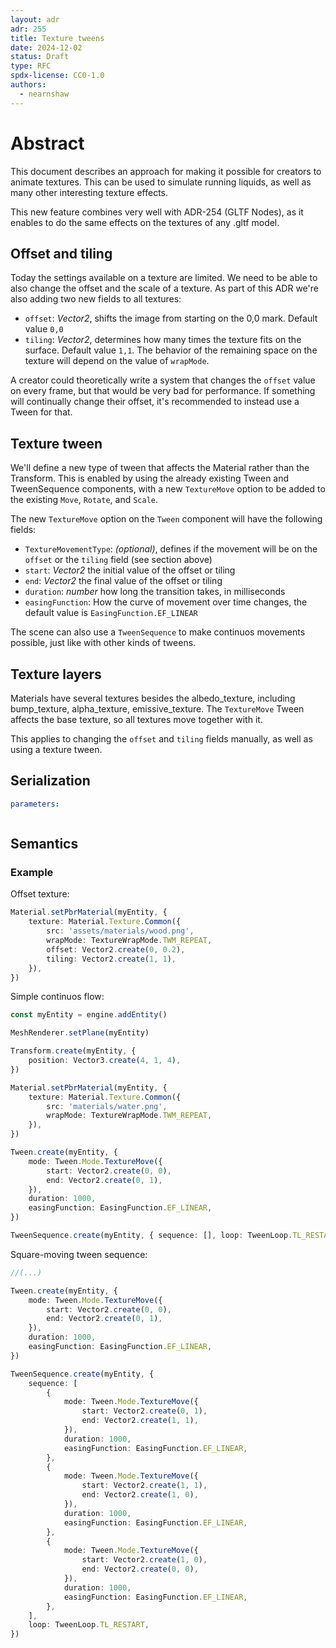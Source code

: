 ```yaml
---
layout: adr
adr: 255
title: Texture tweens
date: 2024-12-02
status: Draft
type: RFC
spdx-license: CC0-1.0
authors:
  - nearnshaw
---
```


# Abstract

This document describes an approach for making it possible for creators to animate textures. This can be used to simulate running liquids, as well as many other interesting texture effects.

This new feature combines very well with ADR-254 (GLTF Nodes), as it enables to do the same effects on the textures of any .gltf model.

## Offset and tiling

Today the settings available on a texture are limited. We need to be able to also change the offset and the scale of a texture. As part of this ADR we're also adding two new fields to all textures:

- `offset`: _Vector2_, shifts the image from starting on the 0,0 mark. Default value `0,0`
- `tiling`: _Vector2_, determines how many times the texture fits on the surface. Default value `1,1`. The behavior of the remaining space on the texture will depend on the value of `wrapMode`.

A creator could theoretically write a system that changes the `offset` value on every frame, but that would be very bad for performance. If something will continually change their offset, it's recommended to instead use a Tween for that.

## Texture tween

We'll define a new type of tween that affects the Material rather than the Transform. This is enabled by using the already existing Tween and TweenSequence components, with a new `TextureMove` option to be added to the existing `Move`, `Rotate`, and `Scale`.

The new `TextureMove` option on the `Tween` component will have the following fields:

- `TextureMovementType`: _(optional)_, defines if the movement will be on the `offset` or the `tiling` field (see section above)
- `start`: _Vector2_ the initial value of the offset or tiling
- `end`: _Vector2_ the final value of the offset or tiling
- `duration`: _number_ how long the transition takes, in milliseconds
- `easingFunction`: How the curve of movement over time changes, the default value is `EasingFunction.EF_LINEAR`

The scene can also use a `TweenSequence` to make continuos movements possible, just like with other kinds of tweens.

## Texture layers

Materials have several textures besides the albedo_texture, including bump_texture, alpha_texture, emissive_texture. The `TextureMove` Tween affects the base texture, so all textures move together with it.

This applies to changing the `offset` and `tiling` fields manually, as well as using a texture tween.

## Serialization

```yaml
parameters:
```

```protobuf

```

## Semantics

### Example

Offset texture:

```ts
Material.setPbrMaterial(myEntity, {
	texture: Material.Texture.Common({
		src: 'assets/materials/wood.png',
		wrapMode: TextureWrapMode.TWM_REPEAT,
		offset: Vector2.create(0, 0.2),
		tiling: Vector2.create(1, 1),
	}),
})
```

Simple continuos flow:

```ts
const myEntity = engine.addEntity()

MeshRenderer.setPlane(myEntity)

Transform.create(myEntity, {
	position: Vector3.create(4, 1, 4),
})

Material.setPbrMaterial(myEntity, {
	texture: Material.Texture.Common({
		src: 'materials/water.png',
		wrapMode: TextureWrapMode.TWM_REPEAT,
	}),
})

Tween.create(myEntity, {
	mode: Tween.Mode.TextureMove({
		start: Vector2.create(0, 0),
		end: Vector2.create(0, 1),
	}),
	duration: 1000,
	easingFunction: EasingFunction.EF_LINEAR,
})

TweenSequence.create(myEntity, { sequence: [], loop: TweenLoop.TL_RESTART })
```

Square-moving tween sequence:

```ts
//(...)

Tween.create(myEntity, {
	mode: Tween.Mode.TextureMove({
		start: Vector2.create(0, 0),
		end: Vector2.create(0, 1),
	}),
	duration: 1000,
	easingFunction: EasingFunction.EF_LINEAR,
})

TweenSequence.create(myEntity, {
	sequence: [
		{
			mode: Tween.Mode.TextureMove({
				start: Vector2.create(0, 1),
				end: Vector2.create(1, 1),
			}),
			duration: 1000,
			easingFunction: EasingFunction.EF_LINEAR,
		},
		{
			mode: Tween.Mode.TextureMove({
				start: Vector2.create(1, 1),
				end: Vector2.create(1, 0),
			}),
			duration: 1000,
			easingFunction: EasingFunction.EF_LINEAR,
		},
		{
			mode: Tween.Mode.TextureMove({
				start: Vector2.create(1, 0),
				end: Vector2.create(0, 0),
			}),
			duration: 1000,
			easingFunction: EasingFunction.EF_LINEAR,
		},
	],
	loop: TweenLoop.TL_RESTART,
})
```
